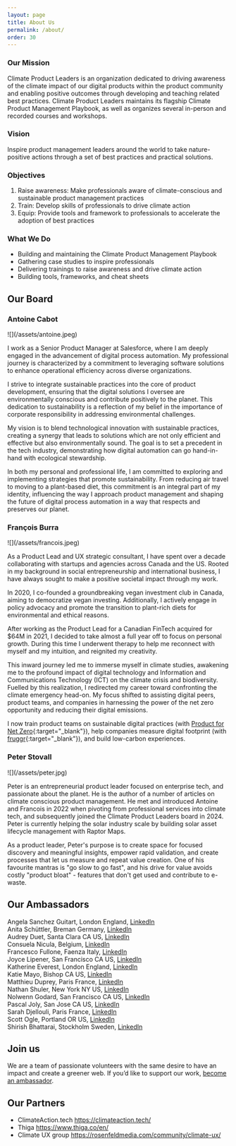 ```yaml
---
layout: page
title: About Us
permalink: /about/
order: 30
---
```


### Our Mission

Climate Product Leaders is an organization dedicated to driving awareness of the climate impact of our digital products within the product community and enabling positive outcomes through developing and teaching related best practices. Climate Product Leaders maintains its flagship Climate Product Management Playbook, as well as organizes several in-person and recorded courses and workshops.

### Vision

Inspire product management leaders around the world to take nature-positive actions through a set of best practices and practical solutions.

### Objectives

1. Raise awareness: Make professionals aware of climate-conscious and sustainable product management practices  
2. Train: Develop skills of professionals to drive climate action  
3. Equip: Provide tools and framework to professionals to accelerate the adoption of best practices

### What We Do

* Building and maintaining the Climate Product Management Playbook  
* Gathering case studies to inspire professionals  
* Delivering trainings to raise awareness and drive climate action  
* Building tools, frameworks, and cheat sheets

## Our Board

### Antoine Cabot

<div markdown="1" class="about-us-photo">
![](/assets/antoine.jpeg)
</div>

I work as a Senior Product Manager at Salesforce,
where I am deeply engaged in the advancement of digital
process automation. My professional journey is characterized
by a commitment to leveraging software solutions to
enhance operational efficiency across diverse organizations.

I strive to integrate sustainable practices into the core of
product development, ensuring that the digital solutions
I oversee are environmentally conscious and contribute
positively to the planet. This dedication to sustainability is
a reflection of my belief in the importance of corporate
responsibility in addressing environmental challenges.

My vision is to blend technological innovation with
sustainable practices, creating a synergy that leads to
solutions which are not only efficient and effective but also
environmentally sound. The goal is to set a precedent in the
tech industry, demonstrating how digital automation can go
hand-in-hand with ecological stewardship.

In both my personal and professional life, I am committed
to exploring and implementing strategies that promote sustainability. From reducing air travel to moving to a plant-based diet, this commitment is an integral part of my identity, influencing the way I approach product management and shaping the future of digital process automation in a way that respects and preserves our planet.

### François Burra

<div markdown="1" class="about-us-photo">
![](/assets/francois.jpeg)
</div>

As a Product Lead and UX strategic consultant, I have spent
over a decade collaborating with startups and agencies across
Canada and the US. Rooted in my background in social
entrepreneurship and international business, I have always
sought to make a positive societal impact through my work.

In 2020, I co-founded a groundbreaking vegan investment club
in Canada, aiming to democratize vegan investing. Additionally,
I actively engage in policy advocacy and promote the transition
to plant-rich diets for environmental and ethical reasons.

After working as the Product Lead for a Canadian FinTech
acquired for $64M in 2021, I decided to take almost a full year off
to focus on personal growth. During this time I underwent therapy
to help me reconnect with myself and my intuition, and reignited
my creativity.

This inward journey led me to immerse myself in climate studies,
awakening me to the profound impact of digital technology and
Information and Communications Technology (ICT) on the climate
crisis and biodiversity. Fuelled by this realization, I redirected my
career toward confronting the climate emergency head-on. My
focus shifted to assisting digital peers, product teams, and
companies in harnessing the power of the net zero opportunity
and reducing their digital emissions.

I now train product teams on sustainable digital practices (with
[Product for Net Zero](https://productfornetzero.com/){:target="_blank"}), help companies measure digital footprint
(with [fruggr](https://www.fruggr.io/){:target="_blank"}), and build low-carbon experiences.

### Peter Stovall

<div markdown="1" class="about-us-photo">
![](/assets/peter.jpg)
</div>


Peter is an entrepreneurial product leader focused on enterprise tech, and passionate about the planet. He is the author of a number of articles on climate conscious product management. He met and introduced Antoine and Francois in 2022 when pivoting from professional services into climate tech, and subsequently joined the Climate Product Leaders board in 2024. Peter is currently helping the solar industry scale by building solar asset lifecycle management with Raptor Maps.

As a product leader, Peter's purpose is to create space for focused discovery and meaningful insights, empower rapid validation, and create processes that let us measure and repeat value creation. One of his favourite mantras is "go slow to go fast", and his drive for value avoids costly "product bloat" - features that don't get used and contribute to e-waste.

## Our Ambassadors

Angela Sanchez Guitart, London England, [LinkedIn](https://www.linkedin.com/in/angelasanchezguitart/)   
Anita Schüttler, Breman Germany, [LinkedIn](https://www.linkedin.com/in/anita-sch%C3%BCttler-21095023b/)   
Audrey Duet, Santa Clara CA US, [LinkedIn](https://www.linkedin.com/in/audreyduet/)  
Consuela Nicula, Belgium, [LinkedIn](https://www.linkedin.com/in/consuelanicula/)  
Francesco Fullone, Faenza Italy, [LinkedIn](https://www.linkedin.com/in/fullo/)   
Joyce Lipener, San Francisco CA US, [LinkedIn](https://www.linkedin.com/in/jlipener/)   
Katherine Everest, London England, [LinkedIn](https://www.linkedin.com/in/katherineeverest/)   
Katie Mayo, Bishop CA US, [LinkedIn](https://www.linkedin.com/in/katiemayo/)   
Matthieu Duprey, Paris France, [LinkedIn](https://www.linkedin.com/in/matthieuduprey/)  
Nathan Shuler, New York NY US, [LinkedIn](https://www.linkedin.com/in/nathanshuler/)  
Nolwenn Godard, San Francisco CA US, [LinkedIn](https://www.linkedin.com/in/nolwenngodard/)   
Pascal Joly, San Jose CA US, [LinkedIn](https://www.linkedin.com/in/pascaljoly/)  
Sarah Djellouli, Paris France, [LinkedIn](https://www.linkedin.com/in/sarah-djellouli-strategy-business-development-impact/)  
Scott Ogle, Portland OR US, [LinkedIn](https://www.linkedin.com/in/scogle/)   
Shirish Bhattarai, Stockholm Sweden, [LinkedIn](https://www.linkedin.com/in/shirishbt/)

## Join us

We are a team of passionate volunteers with the same desire to have an impact and create a greener web. If you’d like to support our work, [become an ambassador](/get-involved/). 

## Our Partners

- ClimateAction.tech https://climateaction.tech/
- Thiga https://www.thiga.co/en/
- Climate UX group https://rosenfeldmedia.com/community/climate-ux/